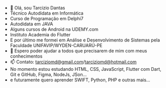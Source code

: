 - 👋 Olá, sou Tarcizio Dantas
-    Técnico Autodidata em Informática
-    Curso de Programação em Delphi7
-    Autodidata em JAVA
-    Alguns cursos de Android na UDEMY.com
-    Instituto Academia do Flutter
-    E por último me formei em Análise e Desenvolvimento de Sistemas pela Faculdade UNIFAVIP/WYDEN-CARUARÚ-PE
- 🌱 Espero poder ajudar a todos que precisarem de mim com meus conhecimentos
- 📫 Contato: tarciziomd@gmail.com/tarciziomd@hotmail.com
-    No momento estou estudando HTML, CSS, JavaScript, Flutter com Dart, Git e GitHub, Figma, NodeJs, JSon...
-    e futuramente quero aprender SWIFT, Python, PHP e outras mais...
